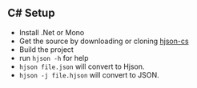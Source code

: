 
## C# Setup

- Install .Net or Mono
- Get the source by downloading or cloning [hjson-cs](https://github.com/hjson/hjson-cs)
- Build the project
- run `hjson -h` for help
- `hjson file.json` will convert to Hjson.
- `hjson -j file.hjson` will convert to JSON.
